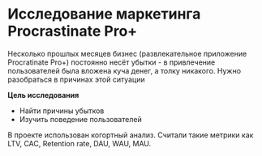 #  Исследование маркетинга Procrastinate Pro+
Несколько прошлых месяцев бизнес (развлекательное приложение Procratinate Pro+) постоянно несёт убытки - в привлечение пользователей была вложена куча денег, а толку никакого. Нужно разобраться в причинах этой ситуации

**Цель исследования**

* Найти причины убытков
* Изучить поведение пользователей

В проекте использован когортный анализ. Считали такие метрики как LTV, CAC, Retention rate, DAU, WAU, MAU. 

